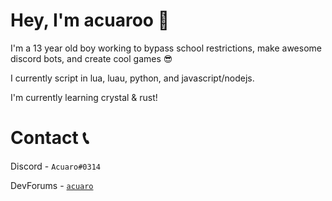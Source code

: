 # Hey, I'm acuaroo 👋
I'm a 13 year old boy working to bypass school restrictions, make awesome discord bots, and create cool games 😎

I currently script in lua, luau, python, and javascript/nodejs.

I'm currently learning crystal & rust!

# Contact 📞
Discord - `Acuaro#0314`

DevForums - [`acuaro`](https://devforum.roblox.com/u/acuaro/summary)
